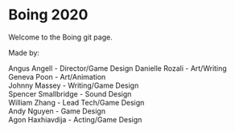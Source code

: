 # Boing 2020

Welcome to the Boing git page.

Made by:

Angus Angell - Director/Game Design
Danielle Rozali - Art/Writing  
Geneva Poon - Art/Animation  
Johnny Massey - Writing/Game Design  
Spencer Smallbridge - Sound Design  
William Zhang - Lead Tech/Game Design  
Andy Nguyen - Game Design  
Agon Haxhiavdija - Acting/Game Design
